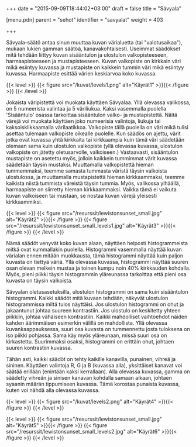+++
date = "2015-09-09T18:44:02+03:00"
draft = false
title = "Sävyala"

[menu.pdn]
    parent = "sehot"
    identifier = "savyalat"
    weight = 403 

+++

Sävyala-säätö antaa sinun muuttaa kuvan värialuetta (tai "valotusaikaa"), mukaan lukien gamman säätöä, kanavakohtaisesti. Useimmat säädökset mitä
tehdään liittyy kuvan sisääntulon ja ulostulon valkopisteeseen, harmaapisteeseen ja mustapisteeseen. Kuvan valkopiste on kirkkain väri mikä esiintyy
kuvassa ja mustapiste on kaikkein tummin väri mikä esiintyy kuvassa. Harmaapiste esittää värien keskiarvoa koko kuvassa.

{{< level >}}
    {{< figure src="/kuvat/levels1.png" alt="Käyrät1" >}}{{< /figure >}}
{{< /level >}}

Jokaista väripistettä voi muokata käyttäen Sävyalaa. Yllä olevassa valikossa, on 5 numeerista valintaa ja 5 väriliukua. Kaksi vasemmalla puolella
'Sisääntulo' osassa tarkoittaa sisääntulon valko- ja mustapistettä. Näitä värejä voi muokata käyttäen joko numeerisia valintoja, liukuja tai
kaksoisklikkaamalla värilaatikkoa. Valkopiste tällä puolella on väri mikä tulisi asettaa tulemaan valkopiste oikealle puolelle. Kun säädös on
ajettu, värit jotka ovat kuvassa yhtä kirkkaita tai kirkkaampia kuin tämä väri säädetään olemaan sama kuin ulostulon valkopiste (yllä olevassa
kuvassa, ulostulon valkopiste on jätetty oletusarvolle, valkoiseen.) Vastaavasti, sisääntulon mustapiste on asetettu myös, jolloin kaikkein tummimmat
värit kuvassa säädetään täysin mustaksi. Muuttamalla valkopistettä hieman tummemmaksi, teemme samasta tummasta väristä täysin valkoista ulostulossa,
ja muuttamalla mustapistettä hieman kirkkaammaksi, teemme kaikista niistä tummista väreistä täysin tummia. Myös, valikossa ylhäällä, harmaapiste on
siirretty hieman kirkkaammaksi. Vaikka tämä ei vaikuta kuvan valkoiseen tai mustaan, se nostaa kuvan värejä yleisesti kirkkaammiksi.

{{< level >}}
    {{< figure src="/resurssit/lewistonsunset_small.jpg" alt="Käyrät2" >}}{{< /figure >}}
    {{< figure src="/resurssit/lewistonsunset_small_levels1.jpg" alt="Käyrät3" >}}{{< /figure >}}
{{< /level >}}

Nämä säädöt venyvät koko kuvan alaan, näyttäen helposti histogrammeista mitkä ovat kummallakin puolella. Histogrammi vasemmalla näyttää kuvan
värialan ennen mitään muokkausta, tämä histogrammi näyttää kuin paljon kuvasta on tiettyä väriä. Yllä olevassa kuvassa, histogrammi näyttää
suuren osan olevan melkein mustaa ja toinen kumpu noin 40% kirkkauden kohdalla. Myös, pieni piikki täysin histogrammin yläreunassa tarkoittaa
että pieni osa kuvasta on täysin valkoista.

Sävyalan oletusasetuksilla, ulostulon histogrammi on sama kuin sisääntulon histogrammi. Kaikki säädöt mitä kuvaan tehdään, näkyvät ulostulon
histogrammissa miltä tulos näyttäisi. Jos ulostulon histogrammi on ohut ja jakaantunut johtaa suureen kontrastiin. Jos ulostulo on keskitetty
yhteen piikkiin, johtaa vähäiseen kontrastiin. Kaikki mahdolliset vaihtoehdot näiden kahden äärimmäisen esimerkin välillä on mahdollista. Yllä
olevassa kuvankaappauksessa, suuri osa kuvasta on tummennettu josta tuloksena on iso piikki pohjassa. Sama käy myös yläreunaan, missä suuri
osa on kirkastettu. Suurimmaksi osaksi, histogrammi on erittäin ohut, johtaen suuren kontrastiin kuvassa.

Tähän asti, kaikki säädöt on tehty kaikille kanavilla, punainen, vihreä ja sininen. Käyttäen valintoja R, G ja B (kuvassa alla), yksittäiset
kanavat voi säätää erillään (enintään kaksi kerrallaan). Alla olevassa kuvassa, gamma on säädetty vihreän ja sinisen kanavan kohdalla samaan
aikaan, johtaen syaanin määrän tippumiseen kuvassa. Tämä korostaa punaista kuvassa, kuten voi nähdä alla olevassa kuvassa.

{{< level >}}
    {{< figure src="/kuvat/levels2.png" alt="Käyrät4" >}}{{< /figure >}}
{{< /level >}}

{{< level >}}
    {{< figure src="/resurssit/lewistonsunset_small.jpg" alt="Käyrät5" >}}{{< /figure >}}
    {{< figure src="/resurssit/lewistonsunset_small_levels2.jpg" alt="Käyrät6" >}}{{< /figure >}}
{{< /level >}}
